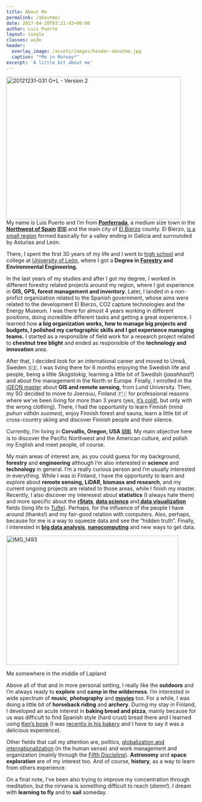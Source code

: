 ```yaml
---
title: About Me
permalink: /aboutme/
date: 2017-04-20T03:21:43+00:00
author: Luis Puerto
layout: single
classes: wide
header:
  overlay_image: /assets/images/header-aboutme.jpg
  caption: "*Me in Norway*"
excerpt: 'A little bit about me'
---
```


<p style="text-align:left;">
  <img class="  wp-image-250 alignleft" src="http://luisspuerto.net/wp-content/uploads/2017/05/20121231-031-ol-version-21.jpg" alt="20121231-031 O+L - Version 2" width="463" height="377" srcset="http://luisspuerto.net/wp-content/uploads/2017/05/20121231-031-ol-version-21.jpg 1920w, http://luisspuerto.net/wp-content/uploads/2017/05/20121231-031-ol-version-21-300x244.jpg 300w, http://luisspuerto.net/wp-content/uploads/2017/05/20121231-031-ol-version-21-768x625.jpg 768w, http://luisspuerto.net/wp-content/uploads/2017/05/20121231-031-ol-version-21-1024x834.jpg 1024w, http://luisspuerto.net/wp-content/uploads/2017/05/20121231-031-ol-version-21-1216x990.jpg 1216w, http://luisspuerto.net/wp-content/uploads/2017/05/20121231-031-ol-version-21-307x250.jpg 307w" sizes="(max-width: 463px) 100vw, 463px" /><br /> My name is Luis Puerto and I&#8217;m from <strong><a href="https://en.wikipedia.org/wiki/Ponferrada" target="_blank" rel="noopener noreferrer">Ponferrada</a></strong>, a medium size town in the <strong><a href="https://www.google.com/maps/place/Ponferrada,+Le%C3%B3n,+Spain/@41.9308893,-7.7021,7.93z/data=!4m5!3m4!1s0xd30ba8c4ef7b633:0xdc636ce1ab239060!8m2!3d42.5499958!4d-6.598259?hl=en" target="_blank" rel="noopener noreferrer">Northwest of Spain</a> &#x1f1ea;&#x1f1f8;</strong> and the main city of <a href="https://en.wikipedia.org/wiki/El_Bierzo" target="_blank" rel="noopener noreferrer">El Bierzo</a> county. El Bierzo, <a href="http://elpais.com/elpais/2016/10/07/inenglish/1475851411_631393.html" target="_blank" rel="noopener noreferrer">is a small region</a> formed basically for a valley ending in Galicia and surrounded by Asturias and León.
</p>

<p style="text-align:left;">
  There, I spent the first 30 years of my life and I went to  <a href="http://www.iesgilycarrasco.com" target="_blank" rel="noopener noreferrer">high school</a> and college at <a href="https://www.unileon.es" target="_blank" rel="noopener noreferrer">University of León</a>, where I got a <strong>Degree in <a href="https://en.wikipedia.org/wiki/Forestry" target="_blank" rel="noopener noreferrer">Forestry</a> and Environmental Engineering.</strong>
</p>

<p style="text-align:left;">
  In the last years of my studies and after I got my degree, I worked in different forestry related projects around my region, where I got experience in <strong>GIS, GPS, forest management and inventory.</strong> Later, I landed in a non-profict organization related to the Spanish government, whose aims were related to the development El Bierzo, CO2 capture technologies and the Energy Museum. I was there for almost 4 years working in different positions, doing incredible different tasks and getting a great experience. I learned how <strong>a big organization works, how to manage big projects and budgets, I polished my cartographic skills and I got experience managing teams.</strong> I started as a responsible of field work for a research project related to <strong>chestnut tree blight</strong> and ended as responsible of the <strong>technology and innovation</strong> area.
</p>

<p style="text-align:left;">
  After that, I decided look for an international career and moved to Umeå, Sweden &#x1f1f8;&#x1f1ea;. I was living there for 6 months enjoying the Swedish life and people, being a little <em>Skogstokig</em>, learning a little bit of Swedish (<em>jaaahhaa!!</em>) and about fire management in the North or Europe. Finally, I enrolled in the <a href="http://www.igeon.eu" target="_blank" rel="noopener noreferrer">iGEON master</a> about <strong>GIS and remote sensing</strong>, from Lund University. Then, my SO decided to move to Joensuu, Finland &#x1f1eb;&#x1f1ee; for professional reasons where we&#8217;ve been living for more than 3 years (yes, <a href="https://www.flickr.com/photos/luisspuerto/16673834879/in/album-72157649101416244/" target="_blank" rel="noopener noreferrer">it&#8217;s cold!</a>, but only with the wrong clothing). There, I had the opportunity to learn Finnish (<em>minä puhun vähän suomea</em>), enjoy Finnish forest and sauna, learn a little bit of cross-country skiing and discover Finnish people and their silence.
</p>

<p style="text-align:left;">
  Currently, I&#8217;m living in <strong>Corvallis, Oregon, USA &#x1f1fa;&#x1f1f8;</strong>. My main objective here is to discover the Pacific Northwest and the American culture, and polish my English and meet people, of course.
</p>

<p style="text-align:left;">
  My main areas of interest are, as you could guess for my background, <strong>forestry</strong> and <strong>engineering</strong> although I&#8217;m also interested in <strong>science</strong> and <strong>technology</strong> in general. I&#8217;m a really curious person and I&#8217;m usually interested in everything. While I was in Finland, I have the opportunity to learn and explore about <strong>remote sensing, LiDAR, biomass and research</strong>, and my current ongoing projects are related to those areas, while I finish my master. Recently, I also discover my interesest about <strong>statistics</strong> (I always hate them) and more specific about the <a style="font-weight:bold;" href="https://www.r-project.org" target="_blank" rel="noopener noreferrer">rStats</a>,<strong> <a href="https://en.wikipedia.org/wiki/Data_science" target="_blank" rel="noopener noreferrer">data science</a> </strong>and<a href="https://en.wikipedia.org/wiki/Data_visualization" target="_blank" rel="noopener noreferrer"><strong> data </strong><b>visualization</b></a> fields (long life to <a href="https://www.edwardtufte.com/" target="_blank" rel="noopener noreferrer">Tufte</a>). Perhaps, for the influence of the people I have around (thanks!) and my fair-good relation with computers. Also, perhaps, because for me is a way to squeeze data and see the &#8220;hidden truth&#8221;. Finally, I interested in <strong><a href="https://en.wikipedia.org/wiki/Big_data" target="_blank" rel="noopener noreferrer">big data analysis</a></strong>, <strong><a href="https://en.wikipedia.org/wiki/Nanocomputer" target="_blank" rel="noopener noreferrer">nanocomputing</a></strong> and new ways to get data.
</p>

<div id="attachment_256" style="width: 466px" class="wp-caption alignright">
  <img class="alignright  wp-image-256" src="http://luisspuerto.net/wp-content/uploads/2017/05/img_1493.jpg?w=1024" alt="IMG_1493" width="456" height="342" srcset="http://luisspuerto.net/wp-content/uploads/2017/05/img_1493.jpg 2048w, http://luisspuerto.net/wp-content/uploads/2017/05/img_1493-300x225.jpg 300w, http://luisspuerto.net/wp-content/uploads/2017/05/img_1493-768x576.jpg 768w, http://luisspuerto.net/wp-content/uploads/2017/05/img_1493-1024x768.jpg 1024w, http://luisspuerto.net/wp-content/uploads/2017/05/img_1493-480x360.jpg 480w, http://luisspuerto.net/wp-content/uploads/2017/05/img_1493-1216x912.jpg 1216w, http://luisspuerto.net/wp-content/uploads/2017/05/img_1493-333x250.jpg 333w" sizes="(max-width: 456px) 100vw, 456px" />

  <p class="wp-caption-text">
    Me somewhere in the middle of Lapland
  </p>
</div>

<p style="text-align:left;">
  Above all of that and in more personal setting, I really like the <strong>outdoors</strong> and I&#8217;m always ready to <strong>explore</strong> and <strong>camp in the wilderness</strong>. I&#8217;m interested in wide spectrum of <strong>music</strong>, <strong>photography</strong> and <strong><a href="http://www.imdb.com/user/ur19338098/ratings?sort=ratings_date%3Adesc&view=detail&start=1" target="_blank" rel="noopener noreferrer">movies</a></strong> too. For a while, I was doing a little bit of <strong>horseback riding</strong> and <strong>archery</strong>. During my stay in Finland, I developed an acute interest in <strong>baking bread and pizza</strong>, mainly because for us was difficult to find Spanish style (hard crust) bread there and I learned using <a href="http://kensartisan.com" target="_blank" rel="noopener noreferrer">Ken&#8217;s book</a> (I was <a href="https://www.instagram.com/p/BS6vNqLgML3/" target="_blank" rel="noopener noreferrer">recently in his bakery</a> and I have to say it was a delicious experience).
</p>

<p style="text-align:left;">
  Other fields that call my attention are, politics, <a href="https://en.wikipedia.org/wiki/Globalization" target="_blank" rel="noopener noreferrer">globalization and internationalization</a> (in the human sense) and work management and organization (mainly through the <a href="https://en.wikipedia.org/wiki/The_Fifth_Discipline" target="_blank" rel="noopener noreferrer">Fifth Discipline</a>). <strong>Astronomy</strong> and <strong>space exploration</strong> are of my interest too. And of course, <strong>history</strong>, as a way to learn from others experience.
</p>

<p style="text-align:left;">
  On a final note, I&#8217;ve been also trying to improve my concentration through meditation, but the nirvana is something difficult to reach (<em>damn!</em>). I dream with <strong>learning to fly</strong> and to <strong>sail</strong> someday.
</p>

<p style="text-align:left;">